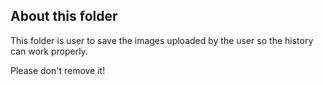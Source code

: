 ## About this folder

This folder is user to save the images uploaded by the user so the history can work properly. 

Please don't remove it!
